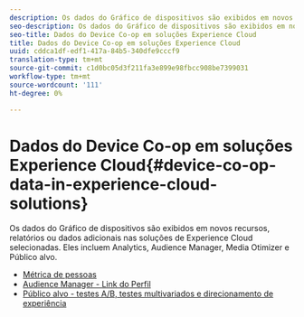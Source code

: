 ```yaml
---
description: Os dados do Gráfico de dispositivos são exibidos em novos recursos, relatórios ou dados adicionais nas soluções de Experience Cloud selecionadas. Eles incluem Analytics, Audience Manager, Media Otimizer e Público alvo.
seo-description: Os dados do Gráfico de dispositivos são exibidos em novos recursos, relatórios ou dados adicionais nas soluções de Experience Cloud selecionadas. Eles incluem Analytics, Audience Manager, Media Otimizer e Público alvo.
seo-title: Dados do Device Co-op em soluções Experience Cloud
title: Dados do Device Co-op em soluções Experience Cloud
uuid: cddca1df-edf1-417a-84b5-340dfe9cccf9
translation-type: tm+mt
source-git-commit: c1d0bc05d3f211fa3e899e98fbcc908be7399031
workflow-type: tm+mt
source-wordcount: '111'
ht-degree: 0%

---
```



# Dados do Device Co-op em soluções Experience Cloud{#device-co-op-data-in-experience-cloud-solutions}

Os dados do Gráfico de dispositivos são exibidos em novos recursos, relatórios ou dados adicionais nas soluções de Experience Cloud selecionadas. Eles incluem Analytics, Audience Manager, Media Otimizer e Público alvo.

* [Métrica de pessoas](people.md)
* [Audience Manager - Link do Perfil](proflie-link.md)
* [Público alvo - testes A/B, testes multivariados e direcionamento de experiência](target.md)

